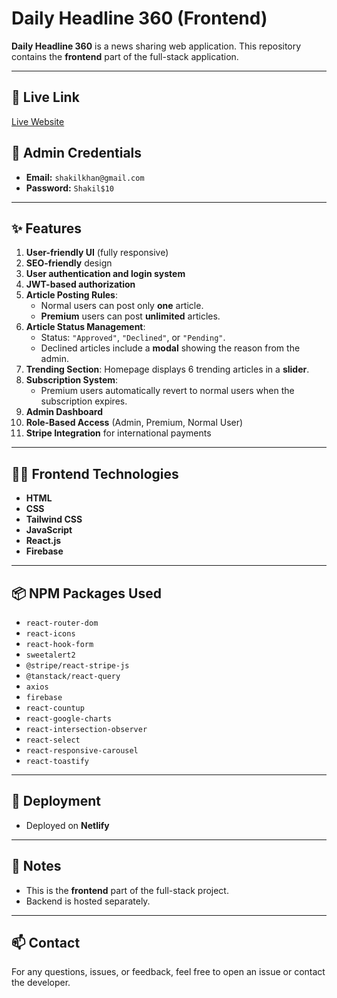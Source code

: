 # Daily Headline 360 (Frontend)

**Daily Headline 360** is a news sharing web application. This repository contains the **frontend** part of the full-stack application.

---

## 🔗 Live Link
[Live Website](https://daily-headline-360.netlify.app/)

## 🔐 Admin Credentials
- **Email:** `shakilkhan@gmail.com`
- **Password:** `Shakil$10`

---

## ✨ Features

1. **User-friendly UI** (fully responsive)
2. **SEO-friendly** design
3. **User authentication and login system**
4. **JWT-based authorization**
5. **Article Posting Rules**:
   - Normal users can post only **one** article.
   - **Premium** users can post **unlimited** articles.
6. **Article Status Management**:
   - Status: `"Approved"`, `"Declined"`, or `"Pending"`.
   - Declined articles include a **modal** showing the reason from the admin.
7. **Trending Section**: Homepage displays 6 trending articles in a **slider**.
8. **Subscription System**:
   - Premium users automatically revert to normal users when the subscription expires.
9. **Admin Dashboard**
10. **Role-Based Access** (Admin, Premium, Normal User)
11. **Stripe Integration** for international payments

---

## 🧑‍💻 Frontend Technologies

- **HTML**
- **CSS**
- **Tailwind CSS**
- **JavaScript**
- **React.js**
- **Firebase**

---

## 📦 NPM Packages Used

- `react-router-dom`
- `react-icons`
- `react-hook-form`
- `sweetalert2`
- `@stripe/react-stripe-js`
- `@tanstack/react-query`
- `axios`
- `firebase`
- `react-countup`
- `react-google-charts`
- `react-intersection-observer`
- `react-select`
- `react-responsive-carousel`
- `react-toastify`

---

## 🚀 Deployment

- Deployed on **Netlify**

---

## 📝 Notes

- This is the **frontend** part of the full-stack project.
- Backend is hosted separately.

---

## 📫 Contact

For any questions, issues, or feedback, feel free to open an issue or contact the developer.
